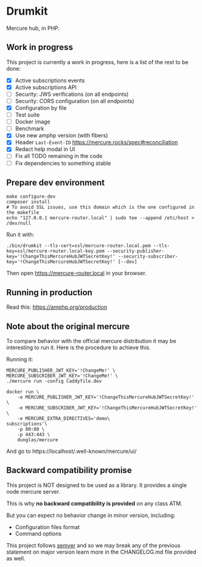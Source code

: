 Drumkit
=======

Mercure hub, in PHP.

Work in progress
----------------

This project is currently a work in progress, here is a list of the rest to be done:

- [x] Active subscriptions events
- [x] Active subscriptions API
- [ ] Security: JWS verifications (on all endpoints)
- [ ] Security: CORS configuration (on all endpoints)
- [x] Configuration by file
- [ ] Test suite
- [ ] Docker image
- [ ] Benchmark
- [x] Use new amphp version (with fibers)
- [x] Header `Last-Event-ID` https://mercure.rocks/spec#reconciliation
- [x] Redact help modal in UI
- [ ] Fix all TODO remaining in the code
- [ ] Fix dependencies to something stable

Prepare dev environment
-----------------------

```
make configure-dev
composer install
# To avoid SSL issues, use this domain which is the one configured in the makefile
echo "127.0.0.1	mercure-router.local" | sudo tee --append /etc/host > /dev/null
```

Run it with:

```
./bin/drumkit --tls-cert=ssl/mercure-router.local.pem --tls-key=ssl/mercure-router.local-key.pem --security-publisher-key='!ChangeThisMercureHubJWTSecretKey!' --security-subscriber-key='!ChangeThisMercureHubJWTSecretKey!' [--dev]
```

Then open https://mercure-router.local in your browser.


Running in production
---------------------

Read this: https://amphp.org/production


Note about the original mercure
-------------------------------

To compare behavior with the official mercure distribution it may be interesting to run it. Here is the
procedure to achieve this.

Running it:

```
MERCURE_PUBLISHER_JWT_KEY='!ChangeMe!' \ 
MERCURE_SUBSCRIBER_JWT_KEY='!ChangeMe!' \
./mercure run -config Caddyfile.dev
```


```
docker run \
    -e MERCURE_PUBLISHER_JWT_KEY='!ChangeThisMercureHubJWTSecretKey!' \
    -e MERCURE_SUBSCRIBER_JWT_KEY='!ChangeThisMercureHubJWTSecretKey!' \
    -e MERCURE_EXTRA_DIRECTIVES='demo\
subscriptions'\
    -p 80:80 \
    -p 443:443 \
    dunglas/mercure
```

And go to https://localhost/.well-known/mercure/ui/

Backward compatibility promise
------------------------------

This project is NOT designed to be used as a library. It provides a single node mercure server.

This is why **no backward compatibility is provided** on any class ATM.

But you can expect no behavior change in minor version, including:
- Configuration files format
- Command options

This project follows [semver](https://semver.org/) and so we may break any of the previous statement on major version
learn more in the CHANGELOG.md file provided as well.
